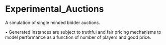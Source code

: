 # Experimental_Auctions
A simulation of single minded bidder auctions.

•	Generated instances are subject to truthful and fair pricing mechanisms to model performance as a function of number of players and good price.
